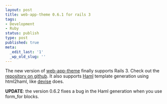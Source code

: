 ```yaml
---
layout: post
title: web-app-theme 0.6.1 for rails 3
tags:
- Development
- Ruby
status: publish
type: post
published: true
meta:
  _edit_last: '1'
  _wp_old_slug: ''
---
```

The new version of <a href="http://github.com/gravityblast/web-app-theme">web-app-theme</a> finally supports Rails 3. Check out the <a href="http://github.com/gravityblast/web-app-theme">repository on github</a>. It also supports <a href="http://haml-lang.com/">Haml</a> template generation using html2haml, like <a href="http://github.com/plataformatec/devise">devise</a> does.

<p><strong>UPDATE</strong>: the version 0.6.2 fixes a bug in the Haml generation when you use form_for blocks.</p>
